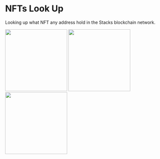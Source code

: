 # NFTs Look Up
Looking up what NFT any address hold in the Stacks blockchain network.

<p float="left">
    <img src="https://github.com/LabLamb/stx-nft-look-up/blob/master/sample-image/Lookup.png" width="200">
    <img src="https://github.com/LabLamb/stx-nft-look-up/blob/master/sample-image/Detail.png" width="200">
    <img src="https://github.com/LabLamb/stx-nft-look-up/blob/master/sample-image/Full-Attr.gif" width="200">
</p>
